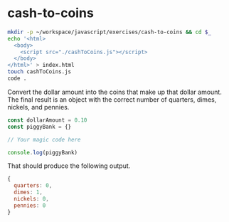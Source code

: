 # cash-to-coins


```sh
mkdir -p ~/workspace/javascript/exercises/cash-to-coins && cd $_
echo '<html>
  <body>
    <script src="./cashToCoins.js"></script>
  </body>
</html>' > index.html
touch cashToCoins.js
code .
```

Convert the dollar amount into the coins that make up that dollar amount. The final result is an object with the correct number of quarters, dimes, nickels, and pennies.

```js
const dollarAmount = 0.10
const piggyBank = {}

// Your magic code here

console.log(piggyBank)
```

That should produce the following output.

```js
{
  quarters: 0,
  dimes: 1,
  nickels: 0,
  pennies: 0
}
```

